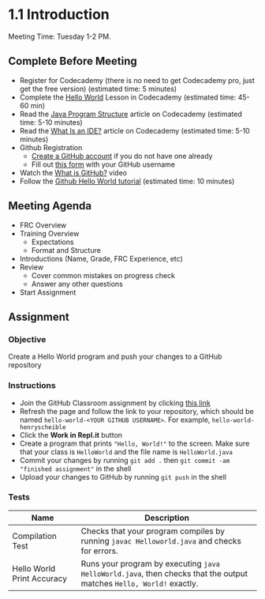 # 1.1 Introduction
Meeting Time: Tuesday 1-2 PM. 
## Complete Before Meeting
* Register for Codecademy (there is no need to get Codecademy pro, just get the  free version) (estimated time: 5 minutes)
* Complete the [Hello World](https://www.codecademy.com/courses/learn-java/lessons/hello-world-java) Lesson in Codecademy (estimated time: 45-60 min)
* Read the [Java Program Structure](https://www.codecademy.com/courses/learn-java/articles/java-program-structure) article on Codecademy (estimated time: 5-10 minutes)
* Read the [What Is an IDE?](https://www.codecademy.com/courses/learn-java/articles/what-is-an-ide) article on Codecademy (estimated time: 5-10 minutes)
* Github Registration
    * [Create a GitHub account](https://github.com/signup) if you do not have one already
    * Fill out [this form](https://forms.gle/RiuH2QapUSE5yNRV7) with your GitHub username
* Watch the [What is GitHub?](https://www.youtube.com/watch?v=w3jLJU7DT5E) video
* Follow the [Github Hello World tutorial](https://guides.github.com/activities/hello-world/) (estimated time: 10 minutes)

## Meeting Agenda
* FRC Overview
* Training Overview
    * Expectations
    * Format and Structure
* Introductions (Name, Grade, FRC Experience, etc)
* Review
    * Cover common mistakes on progress check
    * Answer any other  questions
* Start Assignment

## Assignment

### Objective
Create a Hello World program and push your changes to a GitHub repository

### Instructions
* Join the GitHub Classroom assignment by clicking [this link](https://classroom.github.com/a/yZ92yK8p)
* Refresh the page and follow the link to your repository, which should be named `hello-world-<YOUR GITHUB USERNAME>`. For example, `hello-world-henryscheible`
* Click the **Work in Repl.it** button
* Create a program that prints `"Hello, World!"` to the screen. Make sure that your class is `HelloWorld` and the file name is `HelloWorld.java`
* Commit your changes by running `git add .` then `git commit -am "finished assignment"` in the shell
* Upload your changes to GitHub  by running `git push` in the shell

### Tests
| Name | Description |
| --- | --- |
| Compilation Test | Checks that your program compiles by running `javac Helloworld.java` and checks for errors.
| Hello World Print Accuracy | Runs your program by executing `java HelloWorld.java`, then checks that the output matches `Hello, World!` exactly.


